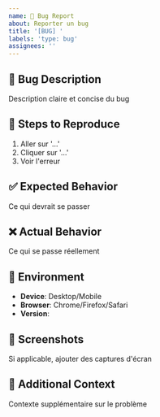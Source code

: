 ```yaml
---
name: 🐛 Bug Report
about: Reporter un bug
title: '[BUG] '
labels: 'type: bug'
assignees: ''
---
```


## 🐛 Bug Description
Description claire et concise du bug

## 🔄 Steps to Reproduce
1. Aller sur '...'
2. Cliquer sur '...'
3. Voir l'erreur

## ✅ Expected Behavior
Ce qui devrait se passer

## ❌ Actual Behavior
Ce qui se passe réellement

## 📱 Environment
- **Device**: Desktop/Mobile
- **Browser**: Chrome/Firefox/Safari
- **Version**:

## 📸 Screenshots
Si applicable, ajouter des captures d'écran

## 🔧 Additional Context
Contexte supplémentaire sur le problème